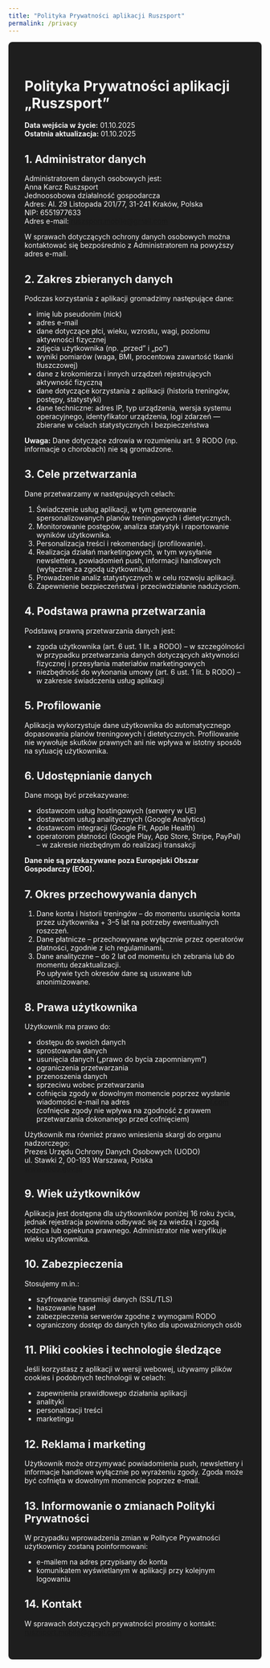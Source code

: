 ```yaml
---
title: "Polityka Prywatności aplikacji Ruszsport"
permalink: /privacy
---
```

<div markdown="1" style="background-color:#1e1e1e; color:#f5f5f5; padding:2rem; border-radius:8px;">

# Polityka Prywatności aplikacji „Ruszsport”

**Data wejścia w życie:** 01.10.2025  
**Ostatnia aktualizacja:** 01.10.2025

## 1. Administrator danych

Administratorem danych osobowych jest:  
Anna Karcz Ruszsport  
Jednoosobowa działalność gospodarcza  
Adres: Al. 29 Listopada 201/77, 31-241 Kraków, Polska  
NIP: 6551977633  
Adres e-mail: ruszsport.mobile@gmail.com

W sprawach dotyczących ochrony danych osobowych można kontaktować się bezpośrednio z Administratorem na powyższy adres e-mail.

## 2. Zakres zbieranych danych

Podczas korzystania z aplikacji gromadzimy następujące dane:  
- imię lub pseudonim (nick)  
- adres e-mail  
- dane dotyczące płci, wieku, wzrostu, wagi, poziomu aktywności fizycznej  
- zdjęcia użytkownika (np. „przed” i „po”)  
- wyniki pomiarów (waga, BMI, procentowa zawartość tkanki tłuszczowej)  
- dane z krokomierza i innych urządzeń rejestrujących aktywność fizyczną  
- dane dotyczące korzystania z aplikacji (historia treningów, postępy, statystyki)  
- dane techniczne: adres IP, typ urządzenia, wersja systemu operacyjnego, identyfikator urządzenia, logi zdarzeń — zbierane w celach statystycznych i bezpieczeństwa  

**Uwaga:** Dane dotyczące zdrowia w rozumieniu art. 9 RODO (np. informacje o chorobach) nie są gromadzone.

## 3. Cele przetwarzania

Dane przetwarzamy w następujących celach:  
1. Świadczenie usług aplikacji, w tym generowanie spersonalizowanych planów treningowych i dietetycznych.  
2. Monitorowanie postępów, analiza statystyk i raportowanie wyników użytkownika.  
3. Personalizacja treści i rekomendacji (profilowanie).  
4. Realizacja działań marketingowych, w tym wysyłanie newslettera, powiadomień push, informacji handlowych (wyłącznie za zgodą użytkownika).  
5. Prowadzenie analiz statystycznych w celu rozwoju aplikacji.  
6. Zapewnienie bezpieczeństwa i przeciwdziałanie nadużyciom.

## 4. Podstawa prawna przetwarzania

Podstawą prawną przetwarzania danych jest:  
- zgoda użytkownika (art. 6 ust. 1 lit. a RODO) – w szczególności w przypadku przetwarzania danych dotyczących aktywności fizycznej i przesyłania materiałów marketingowych  
- niezbędność do wykonania umowy (art. 6 ust. 1 lit. b RODO) – w zakresie świadczenia usług aplikacji

## 5. Profilowanie

Aplikacja wykorzystuje dane użytkownika do automatycznego dopasowania planów treningowych i dietetycznych. Profilowanie nie wywołuje skutków prawnych ani nie wpływa w istotny sposób na sytuację użytkownika.

## 6. Udostępnianie danych

Dane mogą być przekazywane:  
- dostawcom usług hostingowych (serwery w UE)  
- dostawcom usług analitycznych (Google Analytics)  
- dostawcom integracji (Google Fit, Apple Health)  
- operatorom płatności (Google Play, App Store, Stripe, PayPal) – w zakresie niezbędnym do realizacji transakcji  

**Dane nie są przekazywane poza Europejski Obszar Gospodarczy (EOG).**

## 7. Okres przechowywania danych

1. Dane konta i historii treningów – do momentu usunięcia konta przez użytkownika + 3–5 lat na potrzeby ewentualnych roszczeń.  
2. Dane płatnicze – przechowywane wyłącznie przez operatorów płatności, zgodnie z ich regulaminami.  
3. Dane analityczne – do 2 lat od momentu ich zebrania lub do momentu dezaktualizacji.  
Po upływie tych okresów dane są usuwane lub anonimizowane.

## 8. Prawa użytkownika

Użytkownik ma prawo do:  
- dostępu do swoich danych  
- sprostowania danych  
- usunięcia danych („prawo do bycia zapomnianym”)  
- ograniczenia przetwarzania  
- przenoszenia danych  
- sprzeciwu wobec przetwarzania  
- cofnięcia zgody w dowolnym momencie poprzez wysłanie wiadomości e-mail na adres ruszsport.mobile@gmail.com (cofnięcie zgody nie wpływa na zgodność z prawem przetwarzania dokonanego przed cofnięciem)  

Użytkownik ma również prawo wniesienia skargi do organu nadzorczego:  
Prezes Urzędu Ochrony Danych Osobowych (UODO)  
ul. Stawki 2, 00-193 Warszawa, Polska  
www.uodo.gov.pl

## 9. Wiek użytkowników

Aplikacja jest dostępna dla użytkowników poniżej 16 roku życia, jednak rejestracja powinna odbywać się za wiedzą i zgodą rodzica lub opiekuna prawnego. Administrator nie weryfikuje wieku użytkownika.

## 10. Zabezpieczenia

Stosujemy m.in.:  
- szyfrowanie transmisji danych (SSL/TLS)  
- haszowanie haseł  
- zabezpieczenia serwerów zgodne z wymogami RODO  
- ograniczony dostęp do danych tylko dla upoważnionych osób

## 11. Pliki cookies i technologie śledzące

Jeśli korzystasz z aplikacji w wersji webowej, używamy plików cookies i podobnych technologii w celach:  
- zapewnienia prawidłowego działania aplikacji  
- analityki  
- personalizacji treści  
- marketingu

## 12. Reklama i marketing

Użytkownik może otrzymywać powiadomienia push, newslettery i informacje handlowe wyłącznie po wyrażeniu zgody. Zgoda może być cofnięta w dowolnym momencie poprzez e-mail.

## 13. Informowanie o zmianach Polityki Prywatności

W przypadku wprowadzenia zmian w Polityce Prywatności użytkownicy zostaną poinformowani:  
- e-mailem na adres przypisany do konta  
- komunikatem wyświetlanym w aplikacji przy kolejnym logowaniu

## 14. Kontakt

W sprawach dotyczących prywatności prosimy o kontakt:  
ruszsport.mobile@gmail.com
</div>
